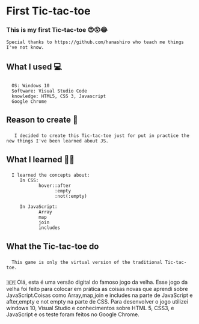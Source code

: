 # First Tic-tac-toe
  ### This is my first Tic-tac-toe :heart_eyes::open_mouth::joy:
    Special thanks to https://github.com/hanashiro who teach me things I've not know.
  
## What I used :computer:
  ### 
      OS: Windows 10
      Software: Visual Studio Code
      knowledge: HTML5, CSS 3, Javascript
      Google Chrome
      
## Reason to create :thinking:
  ###
       I decided to create this Tic-tac-toe just for put in practice the new things I've been learned about JS.
      
## What I learned 👨‍🏫
  ###    
      I learned the concepts about:
         In CSS: 
                hover::after
                      :empty
                      :not(:empty)
                      
         In JavaScript:              
                Array
                map
                join
                includes

## What the Tic-tac-toe do
 ###
      This game is only the virtual version of the traditional Tic-tac-toe.
     
### 
🇧🇷 Olá, esta é uma versão digital do famoso jogo da velha. Esse jogo da velha foi feito para colocar em prática as coisas novas que aprendi sobre JavaScript.Coisas como Array,map,join e includes na parte de JavaScript e after,empty e not empty na parte de CSS. Para desenvolver o jogo utilizei windows 10, Visual Studio e conhecimentos sobre HTML 5, CSS3, e JavaScript e os teste foram feitos no Google Chrome.
      
